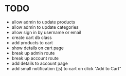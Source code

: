 # TODO

* allow admin to update products
* allow admin to update categories
* allow sign in by username or email
* create cart db class
* add products to cart
* show details on cart page
* break up admin route
* break up account route
* add details to account page
* add small notification (js) to cart on click "Add to Cart"
